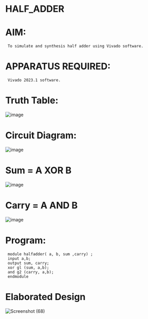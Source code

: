 # HALF_ADDER
# AIM:
     To simulate and synthesis half adder using Vivado software.
# APPARATUS REQUIRED:
     Vivado 2023.1 software.
# Truth Table:
![image](https://github.com/RESMIRNAIR/HALF_ADDER/assets/154305926/fe672c28-5c6a-4355-b70f-b40bce63880d)
# Circuit Diagram:
![image](https://github.com/RESMIRNAIR/HALF_ADDER/assets/154305926/5f1a79a7-73c2-4b99-a40d-afa2a20c74ac)
# Sum = A XOR B
![image](https://github.com/RESMIRNAIR/HALF_ADDER/assets/154305926/020e1531-1c11-42e5-9f27-f09ba459984d)
# Carry = A AND B
![image](https://github.com/RESMIRNAIR/HALF_ADDER/assets/154305926/988ae131-0822-4d23-941b-eaafad349a72)
# Program:
     module halfadder( a, b, sum ,carry) ;
     input a,b;
     output sum, carry;
     xor gl (sum, a,b);
     and g2 (carry, a,b);
     endmodule
# Elaborated Design
![Screenshot (68)](https://github.com/DeepanAnbazhagan/HALF_ADDER/assets/164902865/baea8779-9f7b-4837-9f09-f9ef87390c44)
     
